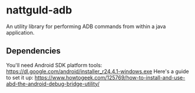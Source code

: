# nattguld-adb
An utility library for performing ADB commands from within a java application.

## Dependencies
You'll need Android SDK platform tools: https://dl.google.com/android/installer_r24.4.1-windows.exe
Here's a guide to set it up: https://www.howtogeek.com/125769/how-to-install-and-use-abd-the-android-debug-bridge-utility/

